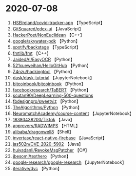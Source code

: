 # 2020-07-08

1. [HSEIreland/covid-tracker-app](https://github.com/HSEIreland/covid-tracker-app) 【TypeScript】
2. [GitSquared/edex-ui](https://github.com/GitSquared/edex-ui) 【JavaScript】
3. [HackerPoet/NonEuclidean](https://github.com/HackerPoet/NonEuclidean) 【C++】
4. [google/skywater-pdk](https://github.com/google/skywater-pdk) 【Python】
5. [spotify/backstage](https://github.com/spotify/backstage) 【TypeScript】
6. [fmtlib/fmt](https://github.com/fmtlib/fmt) 【C++】
7. [JaidedAI/EasyOCR](https://github.com/JaidedAI/EasyOCR) 【Python】
8. [521xueweihan/HelloGitHub](https://github.com/521xueweihan/HelloGitHub) 【Python】
9. [Z4nzu/hackingtool](https://github.com/Z4nzu/hackingtool) 【Python】
10. [dask/dask-tutorial](https://github.com/dask/dask-tutorial) 【JupyterNotebook】
11. [bitcoinbook/bitcoinbook](https://github.com/bitcoinbook/bitcoinbook) 【Python】
12. [facebookresearch/TaBERT](https://github.com/facebookresearch/TaBERT) 【Python】
13. [scutan90/DeepLearning-500-questions](https://github.com/scutan90/DeepLearning-500-questions) 
14. [fbdesignpro/sweetviz](https://github.com/fbdesignpro/sweetviz) 【Python】
15. [TheAlgorithms/Python](https://github.com/TheAlgorithms/Python) 【Python】
16. [NeuromatchAcademy/course-content](https://github.com/NeuromatchAcademy/course-content) 【JupyterNotebook】
17. [18380438200/Tiktok](https://github.com/18380438200/Tiktok) 【Java】
18. [approvers/RADWIMPS](https://github.com/approvers/RADWIMPS) 【HTML】
19. [alibaba/dragonwell8](https://github.com/alibaba/dragonwell8) 【Shell】
20. [invertase/react-native-firebase](https://github.com/invertase/react-native-firebase) 【JavaScript】
21. [jas502n/CVE-2020-5902](https://github.com/jas502n/CVE-2020-5902) 【Java】
22. [huiyadanli/RevokeMsgPatcher](https://github.com/huiyadanli/RevokeMsgPatcher) 【C#】
23. [jbesomi/texthero](https://github.com/jbesomi/texthero) 【Python】
24. [google-research/google-research](https://github.com/google-research/google-research) 【JupyterNotebook】
25. [iterative/dvc](https://github.com/iterative/dvc) 【Python】
